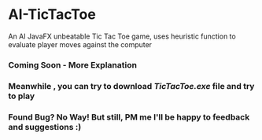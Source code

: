 # AI-TicTacToe
An AI JavaFX unbeatable Tic Tac Toe game, uses heuristic function to evaluate player moves against the computer

### Coming Soon - More Explanation
### Meanwhile , you can try to download ***TicTacToe.exe*** file and try to play
### Found Bug? No Way! But still, PM me I'll be happy to feedback and suggestions :)
